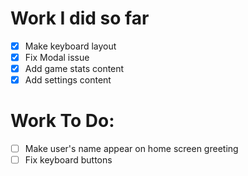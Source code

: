 
# Work I did so far
- [x] Make keyboard layout
- [x] Fix Modal issue
- [x] Add game stats content
- [x] Add settings content

# Work To Do:
- [ ] Make user's name appear on home screen greeting
- [ ] Fix keyboard buttons
